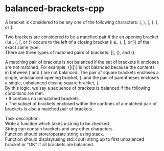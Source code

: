 # balanced-brackets-cpp

A bracket is considered to be any one of the following characters: (, ), {, }, [, or ].

Two brackets are considered to be a matched pair if the an opening bracket (i.e., (, [, or {) occurs to the left of a closing bracket (i.e., ), ], or }) of the exact same type.\
There are three types of matched pairs of brackets: [], {}, and ().

A matching pair of brackets is not balanced if the set of brackets it encloses are not matched.
For example, {[(])} is not balanced because the contents in between { and } are not balanced.
The pair of square brackets encloses a single, unbalanced opening bracket, (, and the pair of parentheses encloses a single, unbalanced closing square bracket, ].\
By this logic, we say a sequence of brackets is balanced if the following conditions are met:\
	•	It contains no unmatched brackets.\
	•	The subset of brackets enclosed within the confines of a matched pair of brackets is also a matched pair of brackets.

Task description:\
Write a function which takes a string to be checked.\
String can contain brackets and any other characters.\
Function should store/operate string using stack.\
Function should display(using std::cout) string up to first unbalanced bracket or "OK" if all brackets are balanced.
